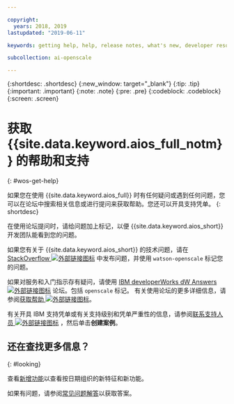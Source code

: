 ```yaml
---

copyright:
  years: 2018, 2019
lastupdated: "2019-06-11"

keywords: getting help, help, release notes, what's new, developer resources 

subcollection: ai-openscale

---
```


{:shortdesc: .shortdesc}
{:new_window: target="_blank"}
{:tip: .tip}
{:important: .important}
{:note: .note}
{:pre: .pre}
{:codeblock: .codeblock}
{:screen: .screen}

# 获取 {{site.data.keyword.aios_full_notm}} 的帮助和支持
{: #wos-get-help}

如果您在使用 {{site.data.keyword.aios_full}} 时有任何疑问或遇到任何问题，您可以在论坛中搜索相关信息或进行提问来获取帮助。您还可以开具支持凭单。
{: shortdesc}

在使用论坛提问时，请给问题加上标记，以便 {{site.data.keyword.aios_short}} 开发团队能看到您的问题。

如果您有关于 {{site.data.keyword.aios_short}} 的技术问题，请在 [StackOverflow ![外部链接图标](../../icons/launch-glyph.svg "外部链接图标")](https://stackoverflow.com/questions/tagged/watson-openscale) 中发布问题，并使用 `watson-openscale` 标记您的问题。

如果对服务和入门指示存有疑问，请使用 [IBM developerWorks dW Answers ![外部链接图标](../../icons/launch-glyph.svg "外部链接图标")](https://developer.ibm.com/?s=openscale) 论坛。包括 `openscale` 标记。 有关使用论坛的更多详细信息，请参阅[获取帮助 ![外部链接图标](../../icons/launch-glyph.svg "外部链接图标")](https://developer.ibm.com/answers/smartspace/dw-answers-help/index.html)。

有关开具 IBM 支持凭单或有关支持级别和凭单严重性的信息，请参阅[联系支持人员 ![外部链接图标](../../icons/launch-glyph.svg "外部链接图标")](https://cloud.ibm.com/unifiedsupport/supportcenter) ，然后单击**创建案例**。

## 还在查找更多信息？
{: #looking}

查看[新增功能](/docs/services/ai-openscale?topic=ai-openscale-rn-relnotes)以查看按日期组织的新特征和新功能。

如果有问题，请参阅[常见问题解答](/docs/services/ai-openscale?topic=ai-openscale-wos-faqs)以获取答案。
